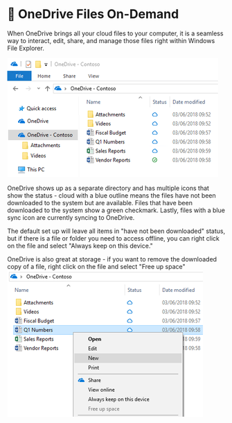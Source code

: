 # 📂 OneDrive Files On-Demand

When OneDrive brings all your cloud files to your computer, it is a seamless way to interact, edit, share, and manage those files right within Windows File Explorer.

![](<../../../../.gitbook/assets/image (5) (1) (1).png>)

OneDrive shows up as a separate directory and has multiple icons that show the status - cloud with a blue outline means the files have not been downloaded to the system but are available. Files that have been downloaded to the system show a green checkmark. Lastly, files with a blue sync icon are currently syncing to OneDrive.&#x20;

The default set up will leave all items in "have not been downloaded" status, but if there is a file or folder you need to access offline, you can right click on the file and select "Always keep on this device."

OneDrive is also great at storage - if you want to remove the downloaded copy of a file, right click on the file and select "Free up space"\
![](<../../../../.gitbook/assets/image (1) (1) (1) (1) (1) (1) (1) (1) (1).png>)
